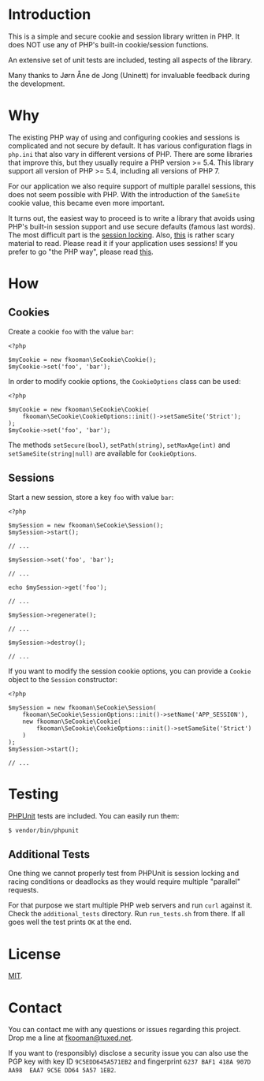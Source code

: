 # Introduction

This is a simple and secure cookie and session library written in PHP. It does 
NOT use any of PHP's built-in cookie/session functions.

An extensive set of unit tests are included, testing all aspects of the 
library.

Many thanks to Jørn Åne de Jong (Uninett) for invaluable feedback during the
development.

# Why

The existing PHP way of using and configuring cookies and sessions is 
complicated and not secure by default. It has various configuration flags in 
`php.ini` that also vary in different versions of PHP. There are some 
libraries that improve this, but they usually require a PHP version >= 5.4. 
This library support all version of PHP >= 5.4, including all versions of 
PHP 7.

For our application we also require support of multiple parallel sessions, this
does not seem possible with PHP. With the introduction of the `SameSite` cookie 
value, this became even more important.

It turns out, the easiest way to proceed is to write a library that avoids
using PHP's built-in session support and use secure defaults (famous last 
words). The most difficult part is the 
[session locking](https://ma.ttias.be/php-session-locking-prevent-sessions-blocking-in-requests/). 
Also, [this](https://www.php.net/manual/en/features.session.security.management.php) 
is rather scary material to read. Please read it if your application uses 
sessions! If you prefer to go "the PHP way", please read 
[this](https://paragonie.com/blog/2015/04/fast-track-safe-and-secure-php-sessions).

# How

## Cookies

Create a cookie `foo` with the value `bar`:

    <?php

    $myCookie = new fkooman\SeCookie\Cookie();
    $myCookie->set('foo', 'bar');

In order to modify cookie options, the `CookieOptions` class can be used:

    <?php

    $myCookie = new fkooman\SeCookie\Cookie(
        fkooman\SeCookie\CookieOptions::init()->setSameSite('Strict');
    );
    $myCookie->set('foo', 'bar');

The methods `setSecure(bool)`, `setPath(string)`, `setMaxAge(int)` and 
`setSameSite(string|null)` are available for `CookieOptions`.

## Sessions

Start a new session, store a key `foo` with value `bar`:

    <?php

    $mySession = new fkooman\SeCookie\Session();
    $mySession->start();

    // ... 

    $mySession->set('foo', 'bar');

    // ...

    echo $mySession->get('foo');

    // ...

    $mySession->regenerate();

    // ...

    $mySession->destroy();

    // ...

If you want to modify the session cookie options, you can provide a `Cookie` 
object to the `Session` constructor:

    <?php

    $mySession = new fkooman\SeCookie\Session(
        fkooman\SeCookie\SessionOptions::init()->setName('APP_SESSION'),
        new fkooman\SeCookie\Cookie(
            fkooman\SeCookie\CookieOptions::init()->setSameSite('Strict')
        )
    );
    $mySession->start();

    // ...

# Testing

[PHPUnit](https://phpunit.de/) tests are included. You can easily run them:

    $ vendor/bin/phpunit

## Additional Tests

One thing we cannot properly test from PHPUnit is session locking and racing 
conditions or deadlocks as they would require multiple "parallel" requests.

For that purpose we start multiple PHP web servers and run `curl` against it. 
Check the `additional_tests` directory. Run `run_tests.sh` from there. If all 
goes well the test prints `OK` at the end.

# License

[MIT](LICENSE).

# Contact

You can contact me with any questions or issues regarding this project. Drop
me a line at [fkooman@tuxed.net](mailto:fkooman@tuxed.net).

If you want to (responsibly) disclose a security issue you can also use the
PGP key with key ID `9C5EDD645A571EB2` and fingerprint
`6237 BAF1 418A 907D AA98  EAA7 9C5E DD64 5A57 1EB2`.

